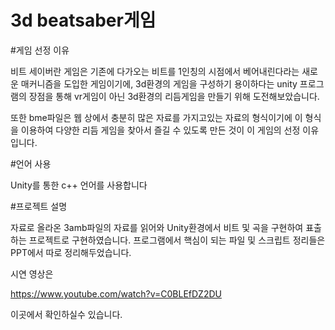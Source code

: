 # 3d beatsaber게임

#게임 선정 이유

비트 세이버란 게임은 기존에 다가오는 비트를 1인칭의 시점에서 베어내린다라는 새로운 매커니즘을 도입한 게임이기에, 3d환경의 게임을 구성하기 용이하다는 unity 프로그램의 장점을 통해 vr게임이 아닌 3d환경의 리듬게임을 만들기 위해 도전해보았습니다.

또한 bme파일은 웹 상에서 충분히 많은 자료를 가지고있는 자료의 형식이기에 이 형식을 이용하여 다양한 리듬 게임을 찾아서 즐길 수 있도록 만든 것이 이 게임의 선정 이유입니다.

#언어 사용

Unity를 통한 c++ 언어를 사용합니다

#프로젝트 설명

자료로 올라온 3amb파일의 자료를 읽어와 Unity환경에서 비트 및 곡을 구현하여 표출하는 프로젝트로 구현하였습니다.
프로그램에서 핵심이 되는 파일 및 스크립트 정리들은 PPT에서 따로 정리해두었습니다.



시연 영상은 

https://www.youtube.com/watch?v=C0BLEfDZ2DU

이곳에서 확인하실수 있습니다.
